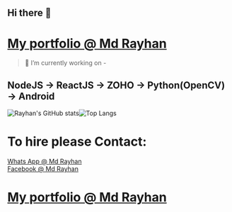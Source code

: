 ## Hi there 👋

# [My portfolio @ Md Rayhan](https://m666362.github.io/)

> 🔭 I’m currently working on -
## NodeJS -> ReactJS -> ZOHO -> Python(OpenCV) -> Android

![Rayhan's GitHub stats](https://github-readme-stats.vercel.app/api?username=m666362&show_icons=true&theme=midnight-purple)![Top Langs](https://github-readme-stats.vercel.app/api/top-langs/?username=m666362&theme=midnight-purple&layout=compact)


# To hire please Contact:

[Whats App @ Md Rayhan](https://api.whatsapp.com/send?phone=8801766324950)<br/>
[Facebook @ Md Rayhan](https://www.facebook.com/mdrayhan9464/)<br/>
# [My portfolio @ Md Rayhan](https://m666362.github.io/)

